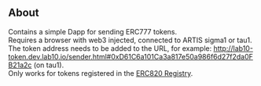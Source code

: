## About

Contains a simple Dapp for sending ERC777 tokens.  
Requires a browser with web3 injected, connected to ARTIS sigma1 or tau1.  
The token address needs to be added to the URL, for example: http://lab10-token.dev.lab10.io/sender.html#0xD61C6a101Ca3a817e50a986f6d27f2da0FB21a2c (on tau1).  
Only works for tokens registered in the [ERC820 Registry](https://eips.ethereum.org/EIPS/eip-820).

